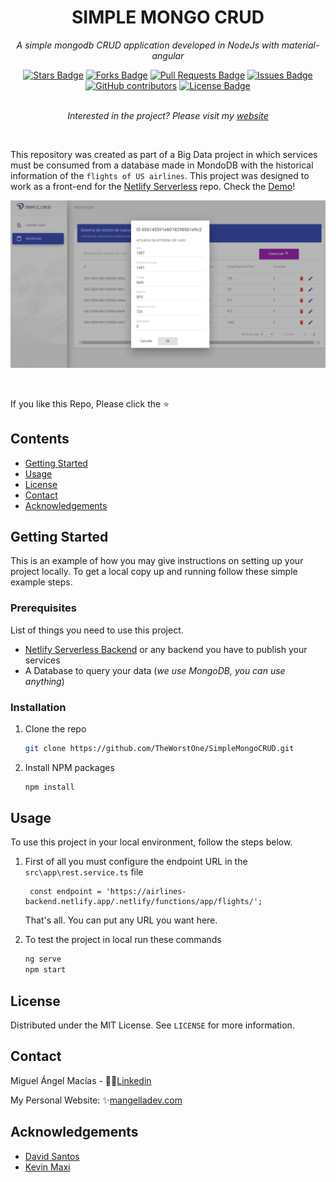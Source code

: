 <h1 align="center">SIMPLE MONGO CRUD</h1>
<p align="center"><i>A simple mongodb CRUD application developed in NodeJs with material-angular</i></p>
<div align="center">
  <a href="https://github.com/TheWorstOne/SimpleMongoCRUD/stargazers"><img src="https://img.shields.io/github/stars/TheWorstOne/SimpleMongoCRUD" alt="Stars Badge"/></a>
<a href="https://github.com/TheWorstOne/SimpleMongoCRUD/network/members"><img src="https://img.shields.io/github/forks/TheWorstOne/SimpleMongoCRUD" alt="Forks Badge"/></a>
<a href="https://github.com/TheWorstOne/SimpleMongoCRUD/pulls"><img src="https://img.shields.io/github/issues-pr/TheWorstOne/SimpleMongoCRUD" alt="Pull Requests Badge"/></a>
<a href="https://github.com/TheWorstOne/SimpleMongoCRUD/issues"><img src="https://img.shields.io/github/issues/TheWorstOne/SimpleMongoCRUD" alt="Issues Badge"/></a>
<a href="https://github.com/TheWorstOne/SimpleMongoCRUD/graphs/contributors"><img alt="GitHub contributors" src="https://img.shields.io/github/contributors/TheWorstOne/SimpleMongoCRUD?color=2b9348"></a>
<a href="https://github.com/TheWorstOne/SimpleMongoCRUD/blob/master/LICENSE"><img src="https://img.shields.io/github/license/TheWorstOne/SimpleMongoCRUD?color=2b9348" alt="License Badge"/></a>
</div>
<br>
<p align="center"><i>Interested in the project? Please visit my <a target="_blank" href="https://mangelladev.web.app/">website</a></i></p>
<br>

<!-- ABOUT THE PROJECT -->
This repository was created as part of a Big Data project in which services must be consumed from a database made in MondoDB with the historical information of the `flights of US airlines`. This project was designed to work as a front-end for the [Netlify Serverless](https://github.com/TheWorstOne/netlify-serverless) repo. Check the [Demo](https://simplemongo-crud.web.app/flight-history)!

<p align="center">
  <a href="#">
    <img src="assets/SimpleCRUD.png" alt="Logo" width="" height="">
  </a>
</p>
<br>

If you like this Repo, Please click the :star:

<!-- TABLE OF CONTENTS -->
## **Contents**
  - [Getting Started](#getting-started)
  - [Usage](#usage)
  - [License](#license)
  - [Contact](#contact)
  - [Acknowledgements](#acknowledgements)

  <!-- GETTING STARTED -->
## **Getting Started**

This is an example of how you may give instructions on setting up your project locally.
To get a local copy up and running follow these simple example steps.

### **Prerequisites**

List of things you need to use this project.
* [Netlify Serverless Backend](https://github.com/TheWorstOne/netlify-serverless) or any backend you have to publish your services
* A Database to query your data (_we use MongoDB, you can use anything_)

### **Installation**

1. Clone the repo
   ```sh
   git clone https://github.com/TheWorstOne/SimpleMongoCRUD.git
   ```
2. Install NPM packages
   ```sh
   npm install
   ```

<!-- USAGE EXAMPLES -->
## **Usage**

To use this project in your local environment, follow the steps below.

1. First of all you must configure the endpoint URL in the `src\app\rest.service.ts` file
   ```JS
    const endpoint = 'https://airlines-backend.netlify.app/.netlify/functions/app/flights/';
   ```
    That's all. You can put any URL you want here.

2. To test the project in local run these commands
    ```sh
    ng serve
    npm start
   ```


<!-- LICENSE -->
## **License**

Distributed under the MIT License. See `LICENSE` for more information.

<!-- CONTACT -->
## **Contact**

Miguel Ángel Macías - 👨‍💻[Linkedin](https://www.linkedin.com/in/mangelladev/)

My Personal Website: ✨[mangelladev.com](https://mangelladev.web.app/)

<!-- ACKNOWLEDGEMENTS-->
## **Acknowledgements**
* [David Santos]()
* [Kevin Maxi](https://github.com/KevinMaxi98)